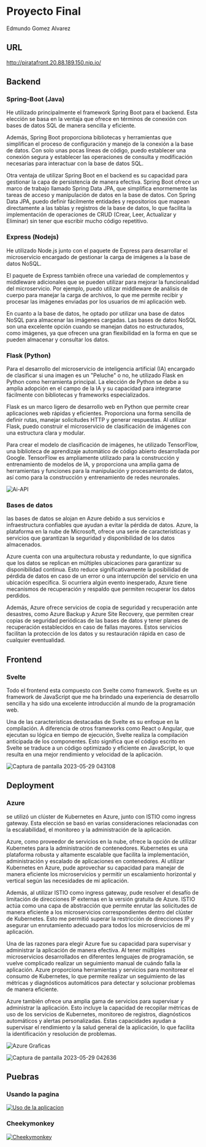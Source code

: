 # Proyecto Final

Edmundo Gomez Alvarez

## URL

http://piratafront.20.88.189.150.nip.io/

## Backend

### Spring-Boot (Java)

He utilizado principalmente el framework Spring Boot para el backend. Esta elección se basa en la ventaja que ofrece en términos de conexión con bases de datos SQL de manera sencilla y eficiente.

Además, Spring Boot proporciona bibliotecas y herramientas que simplifican el proceso de configuración y manejo de la conexión a la base de datos. Con solo unas pocas líneas de código, puedo establecer una conexión segura y establecer las operaciones de consulta y modificación necesarias para interactuar con la base de datos SQL.

Otra ventaja de utilizar Spring Boot en el backend es su capacidad para gestionar la capa de persistencia de manera efectiva. Spring Boot ofrece un marco de trabajo llamado Spring Data JPA, que simplifica enormemente las tareas de acceso y manipulación de datos en la base de datos. Con Spring Data JPA, puedo definir fácilmente entidades y repositorios que mapean directamente a las tablas y registros de la base de datos, lo que facilita la implementación de operaciones de CRUD (Crear, Leer, Actualizar y Eliminar) sin tener que escribir mucho código repetitivo.

### Express (Nodejs)

He utilizado Node.js junto con el paquete de Express para desarrollar el microservicio encargado de gestionar la carga de imágenes a la base de datos NoSQL.

El paquete de Express también ofrece una variedad de complementos y middleware adicionales que se pueden utilizar para mejorar la funcionalidad del microservicio. Por ejemplo, puedo utilizar middleware de análisis de cuerpo para manejar la carga de archivos, lo que me permite recibir y procesar las imágenes enviadas por los usuarios de mi aplicación web.

En cuanto a la base de datos, he optado por utilizar una base de datos NoSQL para almacenar las imágenes cargadas. Las bases de datos NoSQL son una excelente opción cuando se manejan datos no estructurados, como imágenes, ya que ofrecen una gran flexibilidad en la forma en que se pueden almacenar y consultar los datos.


### Flask (Python)


Para el desarrollo del microservicio de inteligencia artificial (IA) encargado de clasificar si una imagen es un "Peluche" o no, he utilizado Flask en Python como herramienta principal. La elección de Python se debe a su amplia adopción en el campo de la IA y su capacidad para integrarse fácilmente con bibliotecas y frameworks especializados.

Flask es un marco ligero de desarrollo web en Python que permite crear aplicaciones web rápidas y eficientes. Proporciona una forma sencilla de definir rutas, manejar solicitudes HTTP y generar respuestas. Al utilizar Flask, puedo construir el microservicio de clasificación de imágenes con una estructura clara y modular.

Para crear el modelo de clasificación de imágenes, he utilizado TensorFlow, una biblioteca de aprendizaje automático de código abierto desarrollada por Google. TensorFlow es ampliamente utilizado para la construcción y entrenamiento de modelos de IA, y proporciona una amplia gama de herramientas y funciones para la manipulación y procesamiento de datos, así como para la construcción y entrenamiento de redes neuronales.

![Ai-API](https://github.com/edez5558/ecommerce-app-backend/assets/122659695/ee8aaadd-954d-4f9e-8fa8-2a1bab894745)

### Bases de datos 

las bases de datos se alojan en Azure debido a sus servicios e infraestructura confiables que ayudan a evitar la pérdida de datos. Azure, la plataforma en la nube de Microsoft, ofrece una serie de características y servicios que garantizan la seguridad y disponibilidad de los datos almacenados.

Azure cuenta con una arquitectura robusta y redundante, lo que significa que los datos se replican en múltiples ubicaciones para garantizar su disponibilidad continua. Esto reduce significativamente la posibilidad de pérdida de datos en caso de un error o una interrupción del servicio en una ubicación específica. Si ocurriera algún evento inesperado, Azure tiene mecanismos de recuperación y respaldo que permiten recuperar los datos perdidos.

Además, Azure ofrece servicios de copia de seguridad y recuperación ante desastres, como Azure Backup y Azure Site Recovery, que permiten crear copias de seguridad periódicas de las bases de datos y tener planes de recuperación establecidos en caso de fallas mayores. Estos servicios facilitan la protección de los datos y su restauración rápida en caso de cualquier eventualidad.


## Frontend

### Svelte

Todo el frontend esta compuesto con Svelte como framework. Svelte es un framework de JavaScript que me ha brindado una experiencia de desarrollo sencilla y ha sido una excelente introducción al mundo de la programación web.

Una de las características destacadas de Svelte es su enfoque en la compilación. A diferencia de otros frameworks como React o Angular, que ejecutan su lógica en tiempo de ejecución, Svelte realiza la compilación anticipada de los componentes. Esto significa que el código escrito en Svelte se traduce a un código optimizado y eficiente en JavaScript, lo que resulta en una mejor rendimiento y velocidad de la aplicación.

![Captura de pantalla 2023-05-29 043108](https://github.com/edez5558/ecommerce-app-backend/assets/122659695/92a0148f-07cf-41e8-bebd-e4468b115672)


## Deployment

### Azure

se utilizó un clúster de Kubernetes en Azure, junto con ISTIO como ingress gateway. Esta elección se basó en varias consideraciones relacionadas con la escalabilidad, el monitoreo y la administración de la aplicación.

Azure, como proveedor de servicios en la nube, ofrece la opción de utilizar Kubernetes para la administración de contenedores. Kubernetes es una plataforma robusta y altamente escalable que facilita la implementación, administración y escalado de aplicaciones en contenedores. Al utilizar Kubernetes en Azure, pude aprovechar su capacidad para manejar de manera eficiente los microservicios y permitir un escalamiento horizontal y vertical según las necesidades de mi aplicación.

Además, al utilizar ISTIO como ingress gateway, pude resolver el desafío de limitación de direcciones IP externas en la versión gratuita de Azure. ISTIO actúa como una capa de abstracción que permite enrutar las solicitudes de manera eficiente a los microservicios correspondientes dentro del clúster de Kubernetes. Esto me permitió superar la restricción de direcciones IP y asegurar un enrutamiento adecuado para todos los microservicios de mi aplicación.

Una de las razones para elegir Azure fue su capacidad para supervisar y administrar la aplicación de manera efectiva. Al tener múltiples microservicios desarrollados en diferentes lenguajes de programación, se vuelve complicado realizar un seguimiento manual de cuándo falla la aplicación. Azure proporciona herramientas y servicios para monitorear el consumo de Kubernetes, lo que permite realizar un seguimiento de las métricas y diagnósticos automáticos para detectar y solucionar problemas de manera eficiente.

Azure también ofrece una amplia gama de servicios para supervisar y administrar la aplicación. Esto incluye la capacidad de recopilar métricas de uso de los servicios de Kubernetes, monitoreo de registros, diagnósticos automáticos y alertas personalizadas. Estas capacidades ayudan a supervisar el rendimiento y la salud general de la aplicación, lo que facilita la identificación y resolución de problemas.

![Azure Graficas](https://github.com/edez5558/ecommerce-app-backend/assets/122659695/2a0b4090-93ae-41ca-baeb-197bd76a048e)

![Captura de pantalla 2023-05-29 042636](https://github.com/edez5558/ecommerce-app-backend/assets/122659695/30437410-1909-449b-b6a0-1d013d689fde)

## Puebras

### Usando la pagina

[![Uso de la aplicacion](https://img.youtube.com/vi/Exd4EkSkOFw/0.jpg)](https://www.youtube.com/watch?v=Exd4EkSkOFw)

### Cheekymonkey

[![Cheekymonkey](https://img.youtube.com/vi/S0AM7Gs59F8/0.jpg)](https://www.youtube.com/watch?v=S0AM7Gs59F8)



